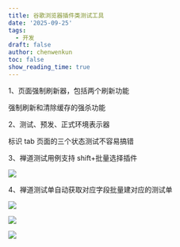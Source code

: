 ```yaml
---
title: 谷歌浏览器插件类测试工具
date: '2025-09-25'
tags:
  - 开发
draft: false
author: chenwenkun
toc: false
show_reading_time: true
---
```

1、页面强制刷新器，包括两个刷新功能

强制刷新和清除缓存的强杀功能

2、测试、预发、正式环境表示器

标识 tab 页面的三个状态测试不容易搞错

3、禅道测试用例支持 shift+批量选择插件

![](https://prod-files-secure.s3.us-west-2.amazonaws.com/c205fb54-92b2-4987-8be3-972b67d27acc/7ca8990d-2ef0-4ad6-8256-c807dbb8b3d5/image.png?X-Amz-Algorithm=AWS4-HMAC-SHA256&X-Amz-Content-Sha256=UNSIGNED-PAYLOAD&X-Amz-Credential=ASIAZI2LB4664YT5CDYD%2F20250929%2Fus-west-2%2Fs3%2Faws4_request&X-Amz-Date=20250929T005142Z&X-Amz-Expires=3600&X-Amz-Security-Token=IQoJb3JpZ2luX2VjEEAaCXVzLXdlc3QtMiJIMEYCIQC3NPFv7naxzy3lI1TH%2BVRkiwMpLHHVROcARa%2B%2BnO6DmgIhANqBsiq9uiedpR4BAmTKRgE17zI3QesfPN05Zi%2BkV1jbKogECMn%2F%2F%2F%2F%2F%2F%2F%2F%2F%2FwEQABoMNjM3NDIzMTgzODA1Igxg7SVXXdJCn78J68gq3AOKyhOp%2Frobvje1sIKQ4q9JNP4ySxprJlyCXD36%2FQaCD5c39wTWcKcYmn5FaWwzMTmwiCUM7acTxaXvlNKCwfbFGoI1BQYUVYahsMM4QnLpvEwQrgPBNp9gnfk5oenJCr41aG9dHojOy0d6NIgPwZIJUO5rp3ec9ssIWe6r1dRllFGEuHw61Q%2B%2FKsbahqECjRDkoJuSC0dz2Ssmus89TVbWXCRghJCXC9Kau4mMtAI8goua%2Fb7JRNSEs1P%2Fbq7i5LTgRTxNEUAnk9Xm3DKeXpL5mPJYU0UOPBsOpNl6gPORKlmBqSb7bNPER2svM7NyNdegNNTlsddG2gSdLjlEilwDNUJIIPUY5LoMy%2F4cZpLglW7xdNHEFiez33TRu2m6oj09S0zzB2%2Bv65OaU%2FjLTqALMlbtkzRdMWvePqJy5AsDBM0n4lbsS53we9IGSO3zEJPRRA%2FZ%2Bm4KV7aFp%2Fbr%2BdfXnSCEJcMa2%2FSN%2BChuunpT1Lw8Lr%2F7GAf7KqJkFzFa%2BHRGBacz7L6m3e%2Fs5AGwNRd92RVdUq0sPB%2B6NFqNQ6mf2faOv6mmUnOZ9fCqSa%2B4fIHFj8oCMwZ5EdeOgzGFdKaaxISZn4eRpzQHg9lr%2F%2FBK5AGUy0lPMh82xdhk7TDOmOfGBjqkAWw9GWYojrytGp7YlcnpMvMl5lupUW8SuZ3izTIvbCfA5hJuhmsTP%2BWZ1p0SySWH2QY%2BAyTX%2FeQ%2Bx8vuSV3D11dvdGflfFeJ%2Fh4MmVe86quXOG7mRjTFRG5mBZYSy9E5k47NEn10gPNq2094orQNAJoBPfmC8ZnT4KcowlcnyCZBiq9J4BbJhM7r3H2HBod8jxLam%2B17U7D4mQpZ0FJaaEp0ZPIR&X-Amz-Signature=410df711ce5be14a3a3841a385c1fbec77776e11b5086fb6e085d6bef4bbff53&X-Amz-SignedHeaders=host&x-amz-checksum-mode=ENABLED&x-id=GetObject)

4、禅道测试单自动获取对应字段批量建对应的测试单

![](https://prod-files-secure.s3.us-west-2.amazonaws.com/c205fb54-92b2-4987-8be3-972b67d27acc/1ea39b01-dd1c-4a56-bb09-4fe87447f5c7/image.png?X-Amz-Algorithm=AWS4-HMAC-SHA256&X-Amz-Content-Sha256=UNSIGNED-PAYLOAD&X-Amz-Credential=ASIAZI2LB4664YT5CDYD%2F20250929%2Fus-west-2%2Fs3%2Faws4_request&X-Amz-Date=20250929T005142Z&X-Amz-Expires=3600&X-Amz-Security-Token=IQoJb3JpZ2luX2VjEEAaCXVzLXdlc3QtMiJIMEYCIQC3NPFv7naxzy3lI1TH%2BVRkiwMpLHHVROcARa%2B%2BnO6DmgIhANqBsiq9uiedpR4BAmTKRgE17zI3QesfPN05Zi%2BkV1jbKogECMn%2F%2F%2F%2F%2F%2F%2F%2F%2F%2FwEQABoMNjM3NDIzMTgzODA1Igxg7SVXXdJCn78J68gq3AOKyhOp%2Frobvje1sIKQ4q9JNP4ySxprJlyCXD36%2FQaCD5c39wTWcKcYmn5FaWwzMTmwiCUM7acTxaXvlNKCwfbFGoI1BQYUVYahsMM4QnLpvEwQrgPBNp9gnfk5oenJCr41aG9dHojOy0d6NIgPwZIJUO5rp3ec9ssIWe6r1dRllFGEuHw61Q%2B%2FKsbahqECjRDkoJuSC0dz2Ssmus89TVbWXCRghJCXC9Kau4mMtAI8goua%2Fb7JRNSEs1P%2Fbq7i5LTgRTxNEUAnk9Xm3DKeXpL5mPJYU0UOPBsOpNl6gPORKlmBqSb7bNPER2svM7NyNdegNNTlsddG2gSdLjlEilwDNUJIIPUY5LoMy%2F4cZpLglW7xdNHEFiez33TRu2m6oj09S0zzB2%2Bv65OaU%2FjLTqALMlbtkzRdMWvePqJy5AsDBM0n4lbsS53we9IGSO3zEJPRRA%2FZ%2Bm4KV7aFp%2Fbr%2BdfXnSCEJcMa2%2FSN%2BChuunpT1Lw8Lr%2F7GAf7KqJkFzFa%2BHRGBacz7L6m3e%2Fs5AGwNRd92RVdUq0sPB%2B6NFqNQ6mf2faOv6mmUnOZ9fCqSa%2B4fIHFj8oCMwZ5EdeOgzGFdKaaxISZn4eRpzQHg9lr%2F%2FBK5AGUy0lPMh82xdhk7TDOmOfGBjqkAWw9GWYojrytGp7YlcnpMvMl5lupUW8SuZ3izTIvbCfA5hJuhmsTP%2BWZ1p0SySWH2QY%2BAyTX%2FeQ%2Bx8vuSV3D11dvdGflfFeJ%2Fh4MmVe86quXOG7mRjTFRG5mBZYSy9E5k47NEn10gPNq2094orQNAJoBPfmC8ZnT4KcowlcnyCZBiq9J4BbJhM7r3H2HBod8jxLam%2B17U7D4mQpZ0FJaaEp0ZPIR&X-Amz-Signature=8efa175a2f302458ff9d7b88dea9fa3af619afe0c0a2c19a7b17e6c23b0790a5&X-Amz-SignedHeaders=host&x-amz-checksum-mode=ENABLED&x-id=GetObject)

![](https://prod-files-secure.s3.us-west-2.amazonaws.com/c205fb54-92b2-4987-8be3-972b67d27acc/fa727f1d-546c-42aa-9508-d8d3d1275bcd/image.png?X-Amz-Algorithm=AWS4-HMAC-SHA256&X-Amz-Content-Sha256=UNSIGNED-PAYLOAD&X-Amz-Credential=ASIAZI2LB4664YT5CDYD%2F20250929%2Fus-west-2%2Fs3%2Faws4_request&X-Amz-Date=20250929T005142Z&X-Amz-Expires=3600&X-Amz-Security-Token=IQoJb3JpZ2luX2VjEEAaCXVzLXdlc3QtMiJIMEYCIQC3NPFv7naxzy3lI1TH%2BVRkiwMpLHHVROcARa%2B%2BnO6DmgIhANqBsiq9uiedpR4BAmTKRgE17zI3QesfPN05Zi%2BkV1jbKogECMn%2F%2F%2F%2F%2F%2F%2F%2F%2F%2FwEQABoMNjM3NDIzMTgzODA1Igxg7SVXXdJCn78J68gq3AOKyhOp%2Frobvje1sIKQ4q9JNP4ySxprJlyCXD36%2FQaCD5c39wTWcKcYmn5FaWwzMTmwiCUM7acTxaXvlNKCwfbFGoI1BQYUVYahsMM4QnLpvEwQrgPBNp9gnfk5oenJCr41aG9dHojOy0d6NIgPwZIJUO5rp3ec9ssIWe6r1dRllFGEuHw61Q%2B%2FKsbahqECjRDkoJuSC0dz2Ssmus89TVbWXCRghJCXC9Kau4mMtAI8goua%2Fb7JRNSEs1P%2Fbq7i5LTgRTxNEUAnk9Xm3DKeXpL5mPJYU0UOPBsOpNl6gPORKlmBqSb7bNPER2svM7NyNdegNNTlsddG2gSdLjlEilwDNUJIIPUY5LoMy%2F4cZpLglW7xdNHEFiez33TRu2m6oj09S0zzB2%2Bv65OaU%2FjLTqALMlbtkzRdMWvePqJy5AsDBM0n4lbsS53we9IGSO3zEJPRRA%2FZ%2Bm4KV7aFp%2Fbr%2BdfXnSCEJcMa2%2FSN%2BChuunpT1Lw8Lr%2F7GAf7KqJkFzFa%2BHRGBacz7L6m3e%2Fs5AGwNRd92RVdUq0sPB%2B6NFqNQ6mf2faOv6mmUnOZ9fCqSa%2B4fIHFj8oCMwZ5EdeOgzGFdKaaxISZn4eRpzQHg9lr%2F%2FBK5AGUy0lPMh82xdhk7TDOmOfGBjqkAWw9GWYojrytGp7YlcnpMvMl5lupUW8SuZ3izTIvbCfA5hJuhmsTP%2BWZ1p0SySWH2QY%2BAyTX%2FeQ%2Bx8vuSV3D11dvdGflfFeJ%2Fh4MmVe86quXOG7mRjTFRG5mBZYSy9E5k47NEn10gPNq2094orQNAJoBPfmC8ZnT4KcowlcnyCZBiq9J4BbJhM7r3H2HBod8jxLam%2B17U7D4mQpZ0FJaaEp0ZPIR&X-Amz-Signature=bca22efc8d5cdf404a7a41a0c39cce7997a40669dc4aa77c8b4f1e0126101686&X-Amz-SignedHeaders=host&x-amz-checksum-mode=ENABLED&x-id=GetObject)

![](https://prod-files-secure.s3.us-west-2.amazonaws.com/c205fb54-92b2-4987-8be3-972b67d27acc/2a374ca8-3be3-4978-8ee1-2331f1db0267/image.png?X-Amz-Algorithm=AWS4-HMAC-SHA256&X-Amz-Content-Sha256=UNSIGNED-PAYLOAD&X-Amz-Credential=ASIAZI2LB4664YT5CDYD%2F20250929%2Fus-west-2%2Fs3%2Faws4_request&X-Amz-Date=20250929T005142Z&X-Amz-Expires=3600&X-Amz-Security-Token=IQoJb3JpZ2luX2VjEEAaCXVzLXdlc3QtMiJIMEYCIQC3NPFv7naxzy3lI1TH%2BVRkiwMpLHHVROcARa%2B%2BnO6DmgIhANqBsiq9uiedpR4BAmTKRgE17zI3QesfPN05Zi%2BkV1jbKogECMn%2F%2F%2F%2F%2F%2F%2F%2F%2F%2FwEQABoMNjM3NDIzMTgzODA1Igxg7SVXXdJCn78J68gq3AOKyhOp%2Frobvje1sIKQ4q9JNP4ySxprJlyCXD36%2FQaCD5c39wTWcKcYmn5FaWwzMTmwiCUM7acTxaXvlNKCwfbFGoI1BQYUVYahsMM4QnLpvEwQrgPBNp9gnfk5oenJCr41aG9dHojOy0d6NIgPwZIJUO5rp3ec9ssIWe6r1dRllFGEuHw61Q%2B%2FKsbahqECjRDkoJuSC0dz2Ssmus89TVbWXCRghJCXC9Kau4mMtAI8goua%2Fb7JRNSEs1P%2Fbq7i5LTgRTxNEUAnk9Xm3DKeXpL5mPJYU0UOPBsOpNl6gPORKlmBqSb7bNPER2svM7NyNdegNNTlsddG2gSdLjlEilwDNUJIIPUY5LoMy%2F4cZpLglW7xdNHEFiez33TRu2m6oj09S0zzB2%2Bv65OaU%2FjLTqALMlbtkzRdMWvePqJy5AsDBM0n4lbsS53we9IGSO3zEJPRRA%2FZ%2Bm4KV7aFp%2Fbr%2BdfXnSCEJcMa2%2FSN%2BChuunpT1Lw8Lr%2F7GAf7KqJkFzFa%2BHRGBacz7L6m3e%2Fs5AGwNRd92RVdUq0sPB%2B6NFqNQ6mf2faOv6mmUnOZ9fCqSa%2B4fIHFj8oCMwZ5EdeOgzGFdKaaxISZn4eRpzQHg9lr%2F%2FBK5AGUy0lPMh82xdhk7TDOmOfGBjqkAWw9GWYojrytGp7YlcnpMvMl5lupUW8SuZ3izTIvbCfA5hJuhmsTP%2BWZ1p0SySWH2QY%2BAyTX%2FeQ%2Bx8vuSV3D11dvdGflfFeJ%2Fh4MmVe86quXOG7mRjTFRG5mBZYSy9E5k47NEn10gPNq2094orQNAJoBPfmC8ZnT4KcowlcnyCZBiq9J4BbJhM7r3H2HBod8jxLam%2B17U7D4mQpZ0FJaaEp0ZPIR&X-Amz-Signature=db699fa18add58bf0a3411664c1b249b2caf3486188bbce65a68ee55093c6209&X-Amz-SignedHeaders=host&x-amz-checksum-mode=ENABLED&x-id=GetObject)
